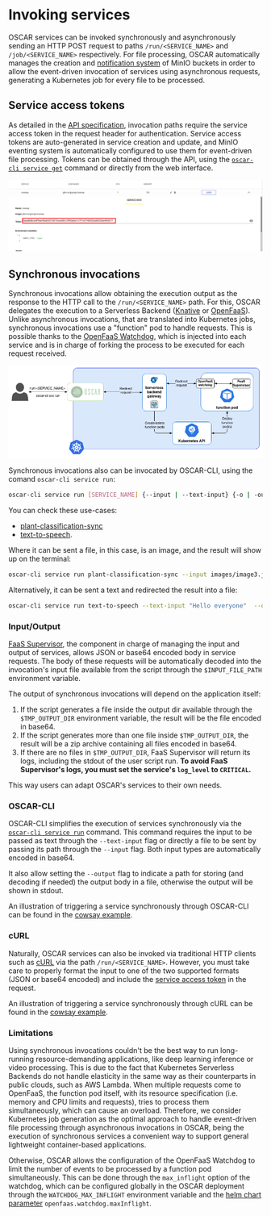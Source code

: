 # Invoking services

OSCAR services can be invoked synchronously and asynchronously sending an HTTP POST request to paths `/run/<SERVICE_NAME>` and `/job/<SERVICE_NAME>` respectively. For file processing, OSCAR automatically manages the creation and [notification system](https://docs.min.io/minio/baremetal/monitoring/bucket-notifications/bucket-notifications.html#minio-bucket-notifications) of MinIO buckets in order to allow the event-driven invocation of services using asynchronous requests, generating a Kubernetes job for every file to be processed.

## Service access tokens

As detailed in the [API specification](api.md), invocation paths require the service access token in the request header for authentication. Service access tokens are auto-generated in service creation and update, and MinIO eventing system is automatically configured to use them for event-driven file processing. Tokens can be obtained through the API, using the [`oscar-cli service get`](oscar-cli.md#get) command or directly from the web interface.

![oscar-ui-service-token.png](images/usage/oscar-ui-service-token.png)


## Synchronous invocations

Synchronous invocations allow obtaining the execution output as the response to the HTTP call to the `/run/<SERVICE_NAME>` path. For this, OSCAR delegates the execution to a Serverless Backend ([Knative](https://knative.dev) or [OpenFaaS](https://www.openfaas.com/)). Unlike asynchronous invocations, that are translated into Kubernetes jobs, synchronous invocations use a "function" pod to handle requests. This is possible thanks to the [OpenFaaS Watchdog](https://github.com/openfaas/classic-watchdog), which is injected into each service and is in charge of forking the process to be executed for each request received.

![oscar-sync.png](images/oscar-sync.png)

Synchronous invocations also can be invocated by OSCAR-CLI, using the comand `oscar-cli service run`:

```sh
oscar-cli service run [SERVICE_NAME] {--input | --text-input} {-o | -output }
```

You can check these use-cases:
- [plant-classification-sync](https://oscar.grycap.net/blog/post-oscar-faas-sync-ml-inference/)
- [text-to-speech](https://oscar.grycap.net/blog/post-oscar-text-to-speech/). 


Where it can be sent a file, in this case, is an image, and the result will show up on the terminal:
```sh
oscar-cli service run plant-classification-sync --input images/image3.jpg
```

Alternatively, it can be sent a text and redirected the result into a file:
```sh
oscar-cli service run text-to-speech --text-input "Hello everyone"  --output output.mp3
```



### Input/Output

[FaaS Supervisor](https://github.com/grycap/faas-supervisor), the component in charge of managing the input and output of services, allows JSON or base64 encoded body in service requests. The body of these requests will be automatically decoded into the invocation's input file available from the script through the `$INPUT_FILE_PATH` environment variable.

The output of synchronous invocations will depend on the application itself:

1. If the script generates a file inside the output dir available through the `$TMP_OUTPUT_DIR` environment variable, the result will be the file encoded in base64.
2. If the script generates more than one file inside `$TMP_OUTPUT_DIR`, the result will be a zip archive containing all files encoded in base64.
3. If there are no files in `$TMP_OUTPUT_DIR`, FaaS Supervisor will return its logs, including the stdout of the user script run. **To avoid FaaS Supervisor's logs, you must set the service's `log_level` to `CRITICAL`.**

This way users can adapt OSCAR's services to their own needs.

### OSCAR-CLI

OSCAR-CLI simplifies the execution of services synchronously via the [`oscar-cli service run`](oscar-cli.md#run) command. This command requires the input to be passed as text through the `--text-input` flag or directly a file to be sent by passing its path through the `--input` flag. Both input types are automatically encoded in base64.

It also allow setting the `--output` flag to indicate a path for storing (and decoding if needed) the output body in a file, otherwise the output will be shown in stdout.

An illustration of triggering a service synchronously through OSCAR-CLI can be found in the [cowsay example](https://github.com/grycap/oscar/tree/master/examples/cowsay#oscar-cli).

### cURL

Naturally, OSCAR services can also be invoked via traditional HTTP clients such as [cURL](https://curl.se/) via the path `/run/<SERVICE_NAME>`. However, you must take care to properly format the input to one of the two supported formats (JSON or base64 encoded) and include the [service access token](#service-access-tokens) in the request.

An illustration of triggering a service synchronously through cURL can be found in the [cowsay example](https://github.com/grycap/oscar/tree/master/examples/cowsay#curl).

### Limitations

Using synchronous invocations couldn't be the best way to run long-running resource-demanding applications, like deep learning inference or video processing. This is due to the fact that Kubernetes Serverless Backends do not handle elasticity in the same way as their counterparts in public clouds, such as AWS Lambda. When multiple requests come to OpenFaaS, the function pod itself, with its resource specification (i.e. memory and CPU limits and requests), tries to process them simultaneously, which can cause an overload. Therefore, we consider Kubernetes job generation as the optimal approach to handle event-driven file processing through asynchronous invocations in OSCAR, being the execution of synchronous services a convenient way to support general lightweight container-based applications.

Otherwise, OSCAR allows the configuration of the OpenFaaS Watchdog to limit the number of events to be processed by a function pod simultaneously. This can be done through the `max_inflight` option of the watchdog, which can be configured globally in the OSCAR deployment through the `WATCHDOG_MAX_INFLIGHT` environment variable and the [helm chart parameter](https://github.com/grycap/helm-charts/tree/master/oscar) `openfaas.watchdog.maxInflight`.
